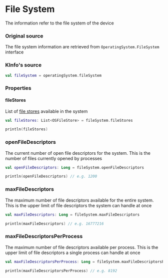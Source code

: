 # File System

The information refer to the file system of the device

### Original source

The file system information are retrieved from `OperatingSystem.FileSystem` interface

### KInfo's source

```kotlin
val fileSystem = operatingSystem.fileSystem
```

### Properties

#### fileStores

List of [file stores](file_store.md) available in the system

```kotlin
val fileStores: List<OSFileStore> = fileSystem.fileStores

println(fileStores)
```

### openFileDescriptors

The current number of open file descriptors for the system.
This is the number of files currently opened by processes

```kotlin
val openFileDescriptors: Long = fileSystem.openFileDescriptors

println(openFileDescriptors) // e.g. 1200
```

### maxFileDescriptors

The maximum number of file descriptors available for the entire system.
This is the upper limit of file descriptors the system can handle at once

```kotlin
val maxFileDescriptors: Long = fileSystem.maxFileDescriptors

println(maxFileDescriptors) // e.g. 16777216
```

### maxFileDescriptorsPerProcess

The maximum number of file descriptors available per process.
This is the upper limit of file descriptors a single process can handle at once

```kotlin
val maxFileDescriptorsPerProcess: Long = fileSystem.maxFileDescriptorsPerProcess

println(maxFileDescriptorsPerProcess) // e.g. 8192
```